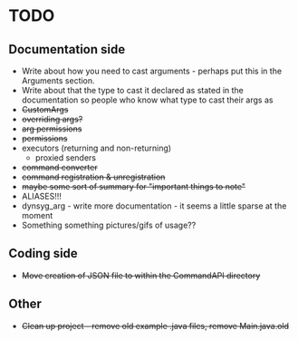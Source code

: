 # TODO

## Documentation side

* Write about how you need to cast arguments - perhaps put this in the Arguments section. 
* Write about that the type to cast it declared as stated in the documentation so people who know what type to cast their args as
* ~~CustomArgs~~
* ~~overriding args?~~
* ~~arg permissions~~
* ~~permissions~~
* executors (returning and non-returning)
  * proxied senders
* ~~command converter~~
* ~~command registration & unregistration~~
* ~~maybe some sort of summary for "important things to note"~~
* ALIASES!!!
* dynsyg_arg - write more documentation - it seems a little sparse at the moment
* Something something pictures/gifs of usage??

## Coding side

* ~~Move creation of JSON file to within the CommandAPI directory~~

## Other

* ~~Clean up project - remove old example .java files, remove Main.java.old~~
